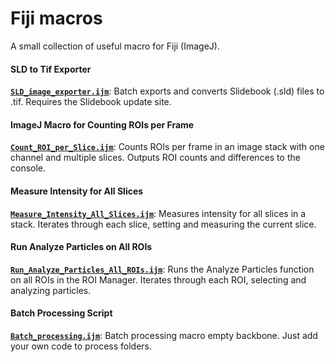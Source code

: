 # Fiji macros
A small collection of useful macro for Fiji (ImageJ).

#### SLD to Tif Exporter
**[`SLD_image_exporter.ijm`](SLD_image_exporter.ijm)**: Batch exports and converts Slidebook (.sld) files to .tif. Requires the Slidebook update site.

#### ImageJ Macro for Counting ROIs per Frame
**[`Count_ROI_per_Slice.ijm`](Count_ROI_per_Slice.ijm)**: Counts ROIs per frame in an image stack with one channel and multiple slices. Outputs ROI counts and differences to the console.

#### Measure Intensity for All Slices
**[`Measure_Intensity_All_Slices.ijm`](Measure_Intensity_All_Slices.ijm)**: Measures intensity for all slices in a stack. Iterates through each slice, setting and measuring the current slice.

#### Run Analyze Particles on All ROIs
**[`Run_Analyze_Particles_All_ROIs.ijm`](Run_Analyze_Particles_All_ROIs.ijm)**: Runs the Analyze Particles function on all ROIs in the ROI Manager. Iterates through each ROI, selecting and analyzing particles.

#### Batch Processing Script
**[`Batch_processing.ijm`](Batch_processing.ijm)**: Batch processing macro empty backbone. Just add your own code to process folders.

